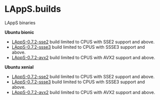 # LAppS.builds
LAppS binaries

**Ubuntu bionic**

* [LAppS-0.7.2-sse2](https://github.com/ITpC/LAppS.builds/raw/master/bionic/lapps-0.7.2-sse2-amd64.deb) build limited to CPUS with SSE2 support and above. 
* [LAppS-0.7.2-ssse3](https://github.com/ITpC/LAppS.builds/raw/master/bionic/lapps-0.7.2-ssse3-amd64.deb) build limited to CPUS with SSSE3 support and above. 
* [LAppS-0.7.2-avx2](https://github.com/ITpC/LAppS.builds/raw/master/bionic/lapps-0.7.2-avx2-amd64.deb) build limited to CPUS with AVX2 support and above. 

**Ubuntu xenial**

* [LAppS-0.7.2-sse2](https://github.com/ITpC/LAppS.builds/raw/master/xenial/lapps-0.7.2-sse2-amd64.deb)  build limited to CPUS with SSE2 support and above. 
* [LAppS-0.7.2-ssse3](https://github.com/ITpC/LAppS.builds/raw/master/xenial/lapps-0.7.2-ssse3-amd64.deb) build limited to CPUS with SSSE3 support and above. 
* [LAppS-0.7.2-avx2](https://github.com/ITpC/LAppS.builds/raw/master/xenial/lapps-0.7.2-avx2-amd64.deb)  build limited to CPUS with AVX2 support and above. 

